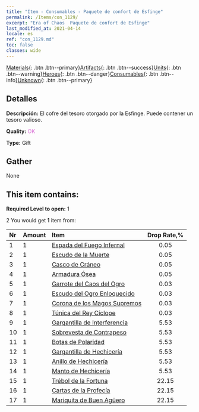 ```yaml
---
title: "Item - Consumables - Paquete de confort de Esfinge"
permalink: /Items/con_1129/
excerpt: "Era of Chaos  Paquete de confort de Esfinge"
last_modified_at: 2021-04-14
locale: es
ref: "con_1129.md"
toc: false
classes: wide
---
```

 [Materials](/es/Items/){: .btn .btn--primary}[Artifacts](/es/Items/Artifacts/){: .btn .btn--success}[Units](/es/Items/Units/){: .btn .btn--warning}[Heroes](/es/Items/Heroes/){: .btn .btn--danger}[Consumables](/es/Items/Consumables/){: .btn .btn--info}[Unknown](/es/Items/Unknown/){: .btn .btn--primary}

## Detalles
 **Descripción:** El cofre del tesoro otorgado por la Esfinge. Puede contener un tesoro valioso.

 **Quality:** <span style="color: #DA70D6">OK</span>

 **Type:** Gift

## Gather

  None

## This item contains:

 **Required Level to open:** 1

 2 You would get **1** item  from:

  | Nr | Amount |     Item    | Drop Rate,% |
  |:---|:-------|:------------|:---------:|
  | 1 | 1 | [Espada del Fuego Infernal](/es/Items/art_121/) | 0.05 | 
  | 2 | 1 | [Escudo de la Muerte](/es/Items/art_122/) | 0.05 | 
  | 3 | 1 | [Casco de Cráneo](/es/Items/art_123/) | 0.05 | 
  | 4 | 1 | [Armadura Ósea](/es/Items/art_124/) | 0.05 | 
  | 5 | 1 | [Garrote del Caos del Ogro](/es/Items/art_125/) | 0.03 | 
  | 6 | 1 | [Escudo del Ogro Enloquecido](/es/Items/art_126/) | 0.03 | 
  | 7 | 1 | [Corona de los Magos Supremos](/es/Items/art_127/) | 0.03 | 
  | 8 | 1 | [Túnica del Rey Cíclope](/es/Items/art_128/) | 0.03 | 
  | 9 | 1 | [Gargantilla de Interferencia](/es/Items/art_118/) | 5.53 | 
  | 10 | 1 | [Sobrevesta de Contrapeso](/es/Items/art_119/) | 5.53 | 
  | 11 | 1 | [Botas de Polaridad](/es/Items/art_120/) | 5.53 | 
  | 12 | 1 | [Gargantilla de Hechicería](/es/Items/art_115/) | 5.53 | 
  | 13 | 1 | [Anillo de Hechicería](/es/Items/art_116/) | 5.53 | 
  | 14 | 1 | [Manto de Hechicería](/es/Items/art_117/) | 5.53 | 
  | 15 | 1 | [Trébol de la Fortuna](/es/Items/art_109/) | 22.15 | 
  | 16 | 1 | [Cartas de la Profecía](/es/Items/art_110/) | 22.15 | 
  | 17 | 1 | [Mariquita de Buen Agüero](/es/Items/art_111/) | 22.15 | 
